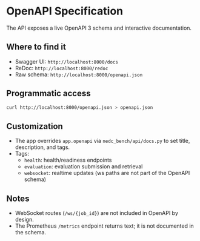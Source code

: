 # OpenAPI Specification

The API exposes a live OpenAPI 3 schema and interactive documentation.

## Where to find it

- Swagger UI: `http://localhost:8000/docs`
- ReDoc: `http://localhost:8000/redoc`
- Raw schema: `http://localhost:8000/openapi.json`

## Programmatic access

```bash
curl http://localhost:8000/openapi.json > openapi.json
```

## Customization

- The app overrides `app.openapi` via `nedc_bench/api/docs.py` to set title, description, and tags.
- Tags:
  - `health`: health/readiness endpoints
  - `evaluation`: evaluation submission and retrieval
  - `websocket`: realtime updates (ws paths are not part of the OpenAPI schema)

## Notes

- WebSocket routes (`/ws/{job_id}`) are not included in OpenAPI by design.
- The Prometheus `/metrics` endpoint returns text; it is not documented in the schema.
